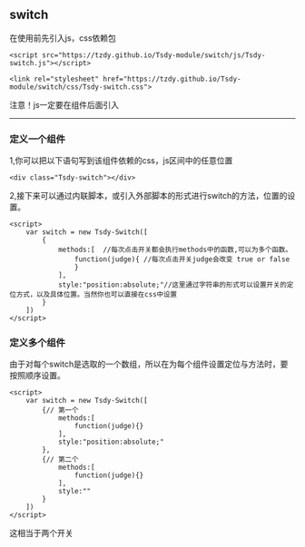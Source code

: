 ## switch
在使用前先引入js，css依赖包

    <script src="https://tzdy.github.io/Tsdy-module/switch/js/Tsdy-switch.js"></script>

    <link rel="stylesheet" href="https://tzdy.github.io/Tsdy-module/switch/css/Tsdy-switch.css">
注意！js一定要在组件后面引入
***
### 定义一个组件
1,你可以把以下语句写到该组件依赖的css，js区间中的任意位置 

    <div class="Tsdy-switch"></div>

2,接下来可以通过内联脚本，或引入外部脚本的形式进行switch的方法，位置的设置。
    
    <script>
        var switch = new Tsdy-Switch([
            {
                methods:[  //每次点击开关都会执行methods中的函数,可以为多个函数。
                    function(judge){ //每次点击开关judge会改变 true or false 
                    }
                ],
                style:"position:absolute;"//这里通过字符串的形式可以设置开关的定位方式，以及具体位置。当然你也可以直接在css中设置
            }
        ])
    </script>
### 定义多个组件
由于对每个switch是选取的一个数组，所以在为每个组件设置定位与方法时，要按照顺序设置。

    <script>
        var switch = new Tsdy-Switch([
            {// 第一个
                methods:[
                    function(judge){}
                ],
                style:"position:absolute;"
            },
            {// 第二个
                methods:[
                    function(judge){}
                ],
                style:""
            }
        ])
    </script>

这相当于两个开关
